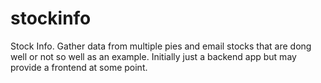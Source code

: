 # stockinfo
Stock Info. Gather data from multiple pies and email stocks that are dong well or not so well as an example. Initially just a backend app but may provide a frontend at some point.
